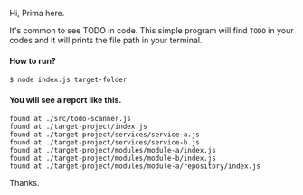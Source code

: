 
Hi, Prima here.

It's common to see TODO in code. This simple program will find `TODO` in your codes and it will prints the file path in your terminal.

#### How to run?
```
$ node index.js target-folder
```

#### You will see a report like this.
```
found at ./src/todo-scanner.js
found at ./target-project/index.js
found at ./target-project/services/service-a.js
found at ./target-project/services/service-b.js
found at ./target-project/modules/module-a/index.js
found at ./target-project/modules/module-b/index.js
found at ./target-project/modules/module-a/repository/index.js
```


Thanks.
